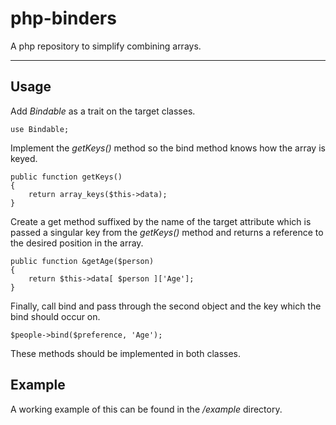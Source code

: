 # php-binders
A php repository to simplify combining arrays.

----
## Usage
Add *Bindable* as a trait on the target classes.


    use Bindable;


Implement the *getKeys()* method so the bind method knows how the array is keyed.


    public function getKeys()
    {        
        return array_keys($this->data);
    } 

Create a get method suffixed by the name of the target attribute which is passed a singular key from the *getKeys()* method and returns a reference to the desired position in the array.
    
    public function &getAge($person)
    {
        return $this->data[ $person ]['Age'];
    }
Finally, call bind and pass through the second object and the key which the bind should occur on.
    
    $people->bind($preference, 'Age');

These methods should be implemented in both classes.

## Example
A working example of this can be found in the */example* directory.
